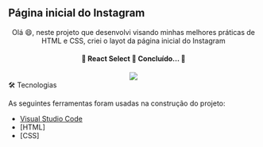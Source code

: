 ## Página inicial do Instagram
<p align="center">Olá 😄, neste projeto que desenvolvi visando minhas melhores práticas de HTML e CSS, criei o layot da página inicial do Instagram</p>

  <h4 align="center"> 
	🚧  React Select 🚀 Concluído...  🚧
</h4>

<div align="center">
<img src="https://user-images.githubusercontent.com/57770493/150475501-70852e11-c3a5-49b9-a788-1b53c78e8ab8.png" />
</div
  
### 🛠 Tecnologias 

As seguintes ferramentas foram usadas na construção do projeto:

- [Visual Studio Code](https://visualstudio.microsoft.com/pt-br/downloads/)
- [HTML]
- [CSS]
